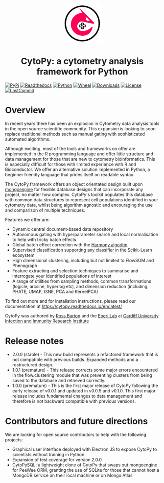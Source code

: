 <p align="center">
  <img src="https://github.com/burtonrj/CytoPy/blob/master/logo.png" height="25%" width="25%">
  <h1 align="center">CytoPy: a cytometry analysis framework for Python</h1>
</p>

[![PyPi](https://img.shields.io/pypi/v/cytopy)](https://pypi.org/project/cytopy/)
[![Readthedocs](https://img.shields.io/readthedocs/cytopy)](https://cytopy.readthedocs.io/en/latest/)
[![Python](https://img.shields.io/pypi/pyversions/cytopy)](https://pypi.org/project/cytopy/)
[![Wheel](https://img.shields.io/pypi/wheel/cytopy)](https://pypi.org/project/cytopy/)
[![Downloads](https://img.shields.io/pypi/dm/cytopy)](https://pypi.org/project/cytopy/)
[![License]( https://img.shields.io/pypi/l/cytopy)](https://opensource.org/licenses/MIT)
[![LastCommit](https://img.shields.io/github/last-commit/burtonrj/CytoPy)](https://github.com/burtonrj/CytoPy)

# Overview

In recent years there has been an explosion in Cytometry data analysis tools in the open source scientific community. This expansion is looking to soon replace traditional methods such as manual gating with sophisticated automated algorithms.

Although exciting, most of the tools and frameworks on offer are implemented in the R programming language and offer little structure and data management for those that are new to cytometry bioinformatics. This is especially difficult for those with limited experience with R and Bioconductor. We offer an alternative solution implemented in Python, a beginner friendly language that prides itself on readable syntax.

The CytoPy framework offers an object orientated design built upon <a href=http://mongoengine.org/>mongoengine</a> for flexible database designs that can incorporate any project, no matter how complex. CytoPy's toolkit populates this database with common data structures to represent cell populations identified in your cytometry data, whilst being algorithm agnostic and encouraging the use and comparison of multiple techniques.

Features we offer are:

* Dynamic central document-based data repository
* Autonomous gating with hyperparameter search and local normalisation to help with tricky batch effects
* Global batch effect correction with the <a href=https://github.com/slowkow/harmonypy>Harmony algoritm</a>
* Supervised classification supporting any classifier in the Scikit-Learn ecosystem
* High dimensional clustering, including but not limited to FlowSOM and Phenograph
* Feature extracting and selection techniques to summarise and interrogate your identified populations of interest
* A range of utilities from sampling methods, common transformations (logicle, arcsine, hyperlog etc), and dimension reduction (including PHATE, UMAP, tSNE, PCA and KernelPCA)

To find out more and for installation instructions, please read our documentation at https://cytopy.readthedocs.io/en/latest/

CytoPy was authored by <a href=https://www.linkedin.com/in/burtonbiomedical/>Ross Burton</a>
and the <a href=https://www.cardiff.ac.uk/people/view/78691-eberl-matthias>Eberl Lab</a>
at <a href=https://www.cardiff.ac.uk/medicine/research/divisions/infection-and-immunity>Cardiff University Infection and Immunity Research Institute</a>

# Release notes

* 2.0.0 (stable) - This new build represents a refactored framework that is not compatible with previous builds. Expanded methods and a restructured design.
* 1.0.1 (premature) - This release corrects some major errors encountered in the flow.clustering module that was preventing clusters from being saved to the database and retrieved correctly.
* 1.0.0 (premature) - This is the first major release of CytoPy following the early release of v0.0.1 and updated in v0.0.5 and v0.1.0. This first major release includes fundamental changes to data management and therefore is not backward compatible with previous versions.

# Contributors and future directions

We are looking for open source contributors to help with the following projects:

* Graphical user interface deployed with Electron JS to expose CytoPy to scientists without training in Python
* Expansion of test coverage for version 2.0.0
* CytoPySQL: a lightweight clone of CytoPy that swaps out mongoengine for PeeWee ORM, granting the use of SQLite for those that cannot host a MongoDB service on their local machine or on Mongo Atlas
